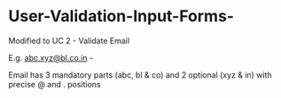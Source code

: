# User-Validation-Input-Forms-

Modified to UC 2 - Validate Email

E.g. abc.xyz@bl.co.in -

Email has 3 mandatory parts (abc, bl & co) and 2 optional (xyz & in) with precise @ and . positions